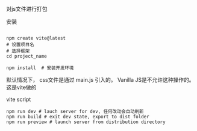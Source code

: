 
对js文件进行打包


  
安装
```shell

npm create vite@latest
# 设置项目名
# 选择框架
cd project_name

npm install  # 安装开发环境
```


默认情况下， css文件是通过 main.js 引入的。 Vanilla JS是不允许这种操作的。 这是vite做的


vite script

```shell
npm run dev # lauch server for dev, 任何改动会自动刷新
npm run build # exit dev state, export to dist folder
npm run preview # launch server from distribution directory

```